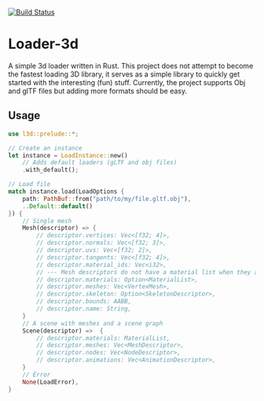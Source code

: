 [![Build Status](https://travis-ci.org/MeirBon/l3d.svg?branch=main)](https://travis-ci.org/MeirBon/l3d)

# Loader-3d
A simple 3d loader written in Rust.
This project does not attempt to become the fastest loading 3D library, it serves as a simple library to quickly get started with the interesting (fun) stuff.
Currently, the project supports Obj and glTF files but adding more formats should be easy.

## Usage
```rust
use l3d::prelude::*;

// Create an instance
let instance = LoadInstance::new()
    // Adds default loaders (gLTF and obj files)
    .with_default();

// Load file
match instance.load(LoadOptions {
    path: PathBuf::from("path/to/my/file.gltf.obj"),
    ..Default::default()
}) {
    // Single mesh
    Mesh(descriptor) => {
        // descriptor.vertices: Vec<[f32; 4]>,
        // descriptor.normals: Vec<[f32; 3]>,
        // descriptor.uvs: Vec<[f32; 2]>,
        // descriptor.tangents: Vec<[f32; 4]>,
        // descriptor.material_ids: Vec<i32>,
        // --- Mesh descriptors do not have a material list when they are part of a scene ---
        // descriptor.materials: Option<MaterialList>,
        // descriptor.meshes: Vec<VertexMesh>,
        // descriptor.skeleton: Option<SkeletonDescriptor>,
        // descriptor.bounds: AABB,
        // descriptor.name: String,
    }
    // A scene with meshes and a scene graph
    Scene(descriptor) =>  {
        // descriptor.materials: MaterialList,
        // descriptor.meshes: Vec<MeshDescriptor>,
        // descriptor.nodes: Vec<NodeDescriptor>,
        // descriptor.animations: Vec<AnimationDescriptor>,
    }
    // Error
    None(LoadError),
}
```
